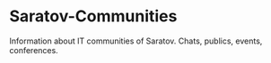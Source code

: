 # Saratov-Communities
Information about IT communities of Saratov. Chats, publics, events, conferences.
